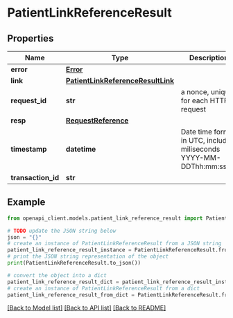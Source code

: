 # PatientLinkReferenceResult


## Properties

Name | Type | Description | Notes
------------ | ------------- | ------------- | -------------
**error** | [**Error**](Error.md) |  | [optional] 
**link** | [**PatientLinkReferenceResultLink**](PatientLinkReferenceResultLink.md) |  | [optional] 
**request_id** | **str** | a nonce, unique for each HTTP request | 
**resp** | [**RequestReference**](RequestReference.md) |  | 
**timestamp** | **datetime** | Date time format in UTC, includes miliseconds YYYY-MM-DDThh:mm:ss.vZ | 
**transaction_id** | **str** |  | 

## Example

```python
from openapi_client.models.patient_link_reference_result import PatientLinkReferenceResult

# TODO update the JSON string below
json = "{}"
# create an instance of PatientLinkReferenceResult from a JSON string
patient_link_reference_result_instance = PatientLinkReferenceResult.from_json(json)
# print the JSON string representation of the object
print(PatientLinkReferenceResult.to_json())

# convert the object into a dict
patient_link_reference_result_dict = patient_link_reference_result_instance.to_dict()
# create an instance of PatientLinkReferenceResult from a dict
patient_link_reference_result_from_dict = PatientLinkReferenceResult.from_dict(patient_link_reference_result_dict)
```
[[Back to Model list]](../README.md#documentation-for-models) [[Back to API list]](../README.md#documentation-for-api-endpoints) [[Back to README]](../README.md)


